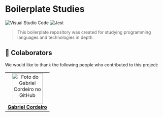 # Boilerplate Studies

![Visual Studio Code](https://img.shields.io/badge/-Visual%20Studio%20Code-2B579A?style=for-the-badge&logo=visual-studio-code&logoColor=007ACC)
![Jest](https://img.shields.io/badge/-Jest-99425B?style=for-the-badge&logo=jest&logoColor=BF552F)

> This boilerplate repository was created for studying programming languages and technologies in depth.

## 🤝 Colaborators

We would like to thank the following people who contributed to this project:

<table>
  <tr>
    <td align="center">
      <a href="https://github.com/GabrielFRCordeiro" title="GitHub do Gabriel Cordeiro">
        <img src="https://avatars.githubusercontent.com/u/120519526?v=4" width="100px;" alt="Foto do Gabriel Cordeiro no GitHub"/><br>
        <b>Gabriel Cordeiro</b>
      </a>
    </td>
  </tr>
</table>
